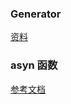 ### Generator

[资料](https://segmentfault.com/a/1190000016707991)

### asyn 函数

[参考文档](http://es6.ruanyifeng.com/#docs/asyn)
